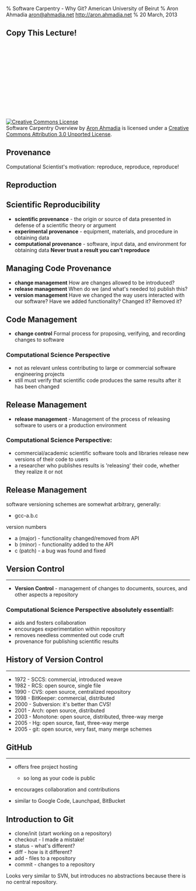 % Software Carpentry - Why Git?
  American University of Beirut
% Aron Ahmadia
  <aron@ahmadia.net>
  <http://aron.ahmadia.net>
% 20 March, 2013

## Copy This Lecture!
<br></br>
<br></br>
<br></br>
<br></br>
<br></br>
<br></br>
<a rel="license" href="http://creativecommons.org/licenses/by/3.0/deed.en_US"><img alt="Creative Commons License" style="border-width:0" src="http://i.creativecommons.org/l/by/3.0/88x31.png" /></a><br /><span xmlns:dct="http://purl.org/dc/terms/" href="http://purl.org/dc/dcmitype/InteractiveResource" property="dct:title" rel="dct:type">Software Carpentry Overview</span> by <a xmlns:cc="http://creativecommons.org/ns#" href="http://aron.ahmadia.net" property="cc:attributionName" rel="cc:attributionURL">Aron Ahmadia</a> is licensed under a <a rel="license" href="http://creativecommons.org/licenses/by/3.0/deed.en_US">Creative Commons Attribution 3.0 Unported License</a>.

## Provenance

Computational Scientist's motivation: reproduce, reproduce, reproduce!

## Reproduction

## Scientific Reproducibility

* **scientific provenance** - the origin or source of data presented
    in defense of a scientific theory or argument
* **experimental provenance** - equipment, materials, and procedure in
    obtaining data
* **computational provenance** - software, input data, and environment
    for obtaining data
**Never trust a result you can't reproduce**

## Managing Code Provenance

* **change management** How are changes allowed to be introduced?
* **release management** When do we (and what's needed to) publish
    this?
* **version management** Have we changed the way users interacted with
    our software?  Have we added functionality?  Changed it?  Removed
    it?

## Code Management

* **change control** Formal process for proposing, verifying, and
recording changes to software

### Computational Science Perspective

* not as relevant unless contributing to large or commercial software
engineering projects
* still must verify that scientific code produces the same results
after it has been changed

## Release Management

* **release management** - Management of the process of releasing
software to users or a production environment

### Computational Science Perspective:

* commercial/academic scientific software tools and libraries release
new versions of their code to users
* a researcher who publishes results is 'releasing' their code,
whether they realize it or not

## Release Management

software versioning schemes are somewhat arbitrary, generally:

* gcc-a.b.c

version numbers

* a (major) - functionality changed/removed from API
* b (minor) - functionality added to the API
* c (patch) - a bug was found and fixed


## Version Control
-------------------------------------

* **Version Control** - management of changes to documents, sources,
and other aspects a repository

### Computational Science Perspective **absolutely essential!**:

* aids and fosters collaboration
* encourages experimentation within repository
* removes needless commented out code cruft
* provenance for publishing scientific results


## History of Version Control
-------------------------------------

* 1972 - SCCS: commercial, introduced weave
* 1982 - RCS: open source, single file
* 1990 - CVS: open source, centralized repository
* 1998 - BitKeeper: commercial, distributed
* 2000 - Subversion: it's better than CVS!
* 2001 - Arch: open source, distributed
* 2003 - Monotone: open source, distributed, three-way merge
* 2005 - Hg: open source, fast, three-way merge
* 2005 - git: open source, very fast, many merge schemes

## GitHub
-------------------------------------

* offers free project hosting
   - so long as your code is public

* encourages collaboration and contributions

* similar to Google Code, Launchpad, BitBucket

Introduction to Git
-------------------------------------

* clone/init (start working on a repository)
* checkout - I made a mistake!
* status - what's different?
* diff - how is it different?
* add - files to a repository
* commit - changes to a repository

Looks very similar to SVN, but introduces no abstractions because
there is no central repository.
